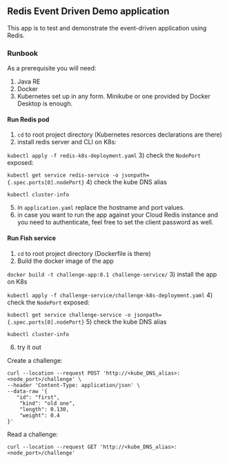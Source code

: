 ## Redis Event Driven Demo application

This app is to test and demonstrate the event-driven application using Redis.

### Runbook
As a prerequisite you will need:
1) Java RE
2) Docker
3) Kubernetes set up in any form.
Minikube or one provided by Docker Desktop is enough.

#### Run Redis pod
1) `cd` to root project directory (Kubernetes resorces declarations are there)
2) install redis server and CLI on K8s:

`kubectl apply -f redis-k8s-deployment.yaml`
3) check the `NodePort` exposed:

`kubectl get service redis-service -o jsonpath={.spec.ports[0].nodePort}`
4) check the kube DNS alias

`kubectl cluster-info`

5) in `application.yaml` replace the hostname and port values.
6) in case you want to run the app against your Cloud Redis instance and you need to authenticate,
feel free to set the client password as well.

#### Run Fish service
1) `cd` to root project directory (Dockerfile is there)
2) Build the docker image of the app

`docker build -t challenge-app:0.1 challenge-service/`
3) install the app on K8s

`kubectl apply -f challenge-service/challenge-k8s-deployment.yaml`
4) check the `NodePort` exposed:

`kubectl get service challenge-service -o jsonpath={.spec.ports[0].nodePort}`
5) check the kube DNS alias

`kubectl cluster-info`

6) try it out

Create a challenge:
```
curl --location --request POST 'http://<kube_DNS_alias>:<node_port>/challenge' \
--header 'Content-Type: application/json' \
--data-raw '{
   "id": "first",
    "kind": "old one",
    "length": 0.130,
    "weight": 0.4
}'
```
Read a challenge:
```
curl --location --request GET 'http://<kube_DNS_alias>:<node_port>/challenge'
```